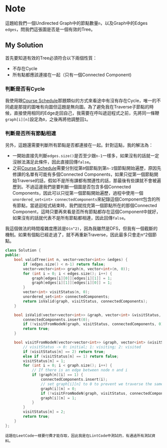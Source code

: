 # Note 

這題給我們一個Undirected Graph中的節點數量`n`，以及Graph中的Edges `edges`，問我們這張圖是否是一個有效的Tree。

## My Solution

首先要知道有效的Tree必須符合以下兩個性質：
- 不存在Cycle
- 所有點都應該連接在一起（只有一個Connected Component)

### 判斷是否有Cycle

我使用跟[Course Schedule](https://github.com/KevinChen880723/LeetCodePractice/tree/master/207.CourseSchedule#%E8%8A%B1%E8%8A%B1%E9%86%AC%E7%9A%84%E8%A7%A3%E6%B3%95)那題類似的方式來看途中有沒有存在Cycle，唯一的不同處是那提的圖唯有向圖但這題是無向圖。為了避免我在Traverse子節點的時候，直接使用相同的Edge走回自己，我需要在呼叫遞迴程式之前，先將同一條鞭`graph[i][n]`設定為`0`，之後再將他調整回`1`。

### 判斷是否所有節點相連

另外，這題還需要判斷所有節點是否都連接在一起。針對這點，我的解法為：
- 一開始直接先判斷`edges.size()`是否至少跟`n-1`一樣多，如果沒有的話就一定沒辦法滿足此條件，因此直接回傳`false`。
- 之前[Course Schedule](https://github.com/KevinChen880723/LeetCodePractice/tree/master/207.CourseSchedule#%E8%8A%B1%E8%8A%B1%E9%86%AC%E7%9A%84%E8%A7%A3%E6%B3%95)需要分別從第`0`個節點到第`n-1`個節點開始遍歷，原因先修課的名單有可能有多個Connected Components，如果只從第一個節點開始Traverse的話，假如不是所有課都有關連性的話，那最後有些課就不會被遍歷到。不過這邊我們是要判斷一個圖是否包含多個Connected Components，因此可以只從第一個節點開始遍歷，過程中使用一個`unordered_set<int> connectedComponents`來紀錄這個Component包含的所有節點，當遞迴程式結束時，我們就找完第一個節點所在的那個Connected Component，這時只要再來看是否所有節點都存在這個Component中就好，如果沒有的話就代表不是所有節點都相連，因此回傳`false`。

我這個做法的時間複雜度應該是`O(n^2)`，因為我雖然是DFS，但我有一個截斷的機制。如果有個點已經走過了，就不再重新Traverse，因此最多只會走n^2個節點。

```cpp
class Solution {
public:
    bool validTree(int n, vector<vector<int>> &edges) {
        if (edges.size() < n-1) return false;
        vector<vector<int>> graph(n, vector<int>(n, 0));
        for (int i = 0; i < edges.size(); i++) {
            graph[edges[i][0]][edges[i][1]] = 1;
            graph[edges[i][1]][edges[i][0]] = 1;
        }
        vector<int> visitStatus(n, 0);
        unordered_set<int> connectedComponents;
        return isValid(graph, visitStatus, connectedComponents);
    }

    bool isValid(vector<vector<int>> &graph, vector<int> &visitStatus, unordered_set<int> &connectedComponents) {
        connectedComponents.insert(0);
        if (!visitFromNodeN(graph, visitStatus, connectedComponents, 0) || connectedComponents.size() != graph.size()) return false;
        return true;
    }

    bool visitFromNodeN(vector<vector<int>> &graph, vector<int> &visitStatus, unordered_set<int> &connectedComponents, int n) {
        // visitStatus -> 0: initial; 1: visiting; 2: visited
        if (visitStatus[n] == 2) return true;
        else if (visitStatus[n] == 1) return false;
        visitStatus[n] = 1;
        for (int i = 0; i < graph.size(); i++) {
            // If there is an edge between node n and i
            if (graph[n][i] == 1) {
                connectedComponents.insert(i);
                // set graph[i][n] to 0 to prevent we traverse the same edge twice
                graph[i][n] = 0;
                if (!visitFromNodeN(graph, visitStatus, connectedComponents, i)) return 0;
                graph[i][n] = 1;
            }
        }
        visitStatus[n] = 2;
        return true;
    }
};
```

```
這題在LeetCode一樣要付費才能存取，因此我是在LintCode中測試的，有通過所有測試資料。
```
